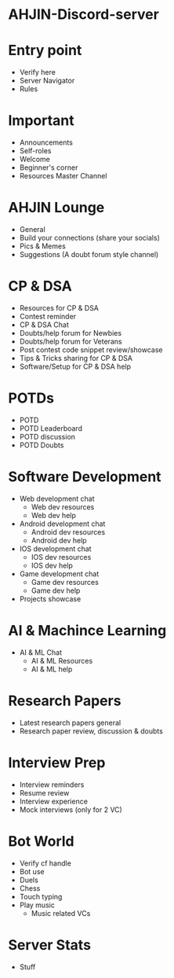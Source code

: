 # AHJIN-Discord-server
# Entry point
- Verify here
- Server Navigator
- Rules
# Important
- Announcements
- Self-roles
- Welcome
- Beginner's corner
- Resources Master Channel
# AHJIN Lounge
- General
- Build your connections (share your socials)
- Pics & Memes
- Suggestions (A doubt forum style channel)
# CP & DSA
- Resources for CP & DSA
- Contest reminder
- CP & DSA Chat
- Doubts/help forum for Newbies
- Doubts/help forum for Veterans
- Post contest code snippet review/showcase
- Tips & Tricks sharing for CP & DSA
- Software/Setup for CP & DSA help
# POTDs
- POTD
- POTD Leaderboard
- POTD discussion
- POTD Doubts
# Software Development
- Web development chat
   - Web dev resources
   - Web dev help
- Android development chat
   - Android dev resources
   - Android dev help
- IOS development chat
   - IOS dev resources
   - IOS dev help     
- Game development chat
   - Game dev resources
   - Game dev help
- Projects showcase
# AI & Machince Learning
- AI & ML Chat
   - AI & ML Resources
   - AI & ML help
# Research Papers
- Latest research papers general
- Research paper review, discussion & doubts
# Interview Prep
- Interview reminders
- Resume review
- Interview experience
- Mock interviews (only for 2 VC)
# Bot World
- Verify cf handle
- Bot use
- Duels
- Chess
- Touch typing
- Play music
   - Music related VCs
# Server Stats
- Stuff

